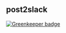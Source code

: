## post2slack

[![Greenkeeper badge](https://badges.greenkeeper.io/firstandthird/post2slack.svg)](https://greenkeeper.io/)
